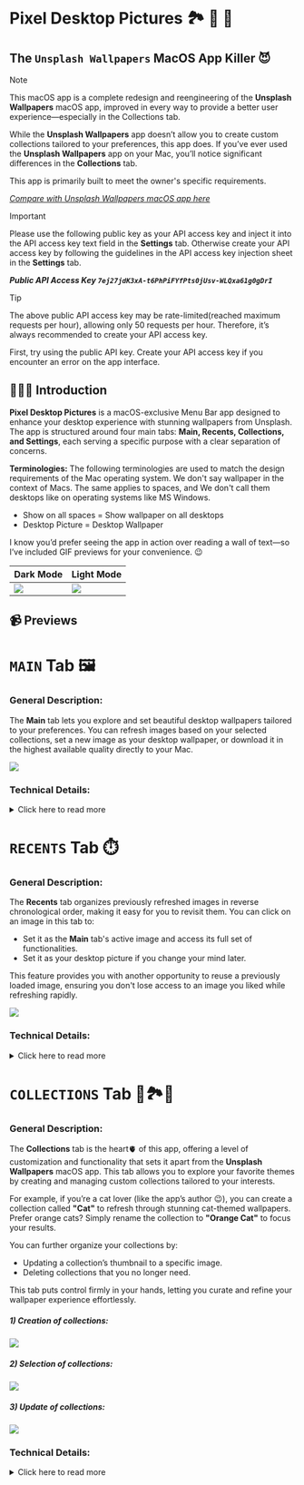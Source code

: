 # Pixel Desktop Pictures 🏞️ 🌁 🌄
## The `Unsplash Wallpapers` MacOS App Killer 😈

> [!Note]
> This macOS app is a complete redesign and reengineering of the **Unsplash Wallpapers** macOS app, improved in every way to provide a better user experience—especially in the Collections tab.
>
> While the **Unsplash Wallpapers** app doesn’t allow you to create custom collections tailored to your preferences, this app does.
> If you’ve ever used the **Unsplash Wallpapers** app on your Mac, you’ll notice significant differences in the **Collections** tab.
>
> This app is primarily built to meet the owner's specific requirements.
>
> *[Compare with Unsplash Wallpapers macOS app here](https://apps.apple.com/us/app/unsplash-wallpapers/id1284863847?mt=12)*


> [!Important]
> Please use the following public key as your API access key and inject it into the API access key text field in the **Settings** tab.
> Otherwise create your API access key by following the guidelines in the API access key injection sheet in the **Settings** tab.
>
> ***Public API Access Key `7ej27jdK3xA-t6PhPiFYfPts0jUsv-WLQxa61g0gDrI`***

> [!Tip]
> The above public API access key may be rate-limited(reached maximum requests per hour), allowing only 50 requests per hour.
> Therefore, it’s always recommended to create your API access key.
>
> First, try using the public API key. Create your API access key if you encounter an error on the app interface.

## 👨🏻‍🏫 Introduction
**Pixel Desktop Pictures** is a macOS-exclusive Menu Bar app designed to enhance your desktop experience with stunning wallpapers from Unsplash. The app is structured around four main tabs: **Main, Recents, Collections, and Settings**, each serving a specific purpose with a clear separation of concerns.

**Terminologies:** The following terminologies are used to match the design requirements of the Mac operating system. We don't say wallpaper in the context of Macs. The same applies to spaces, and We don't call them desktops like on operating systems like MS Windows.
- Show on all spaces = Show wallpaper on all desktops
- Desktop Picture = Desktop Wallpaper

I know you’d prefer seeing the app in action over reading a wall of text—so I’ve included GIF previews for your convenience. 😉

|Dark Mode|Light Mode|
|-|-|
|<img src='https://github.com/KDTechniques/Pixel-Desktop-Pictures-MacOS-App-ReadMe-Media-Files/blob/main/Preview%20-%20Dark%20Mode.jpg?raw=true'>|<img src='https://github.com/KDTechniques/Pixel-Desktop-Pictures-MacOS-App-ReadMe-Media-Files/blob/main/Preview%20-%20Light%20Mode.jpg?raw=true'>|


## 📹 Previews 

# `MAIN` Tab 🖼️
### General Description:

The **Main** tab lets you explore and set beautiful desktop wallpapers tailored to your preferences. You can refresh images based on your selected collections, set a new image as your desktop wallpaper, or download it in the highest available quality directly to your Mac.

<img src='https://github.com/KDTechniques/Pixel-Desktop-Pictures-MacOS-App-ReadMe-Media-Files/blob/main/The%20Basics%20-%20Video%20Preview.gif?raw=true'>

### Technical Details:
<details>
<summary>Click here to read more</summary>
<br>  
  
The **Main** tab leverages Unsplash’s API to fetch and display high-quality images. Depending on your configuration, it retrieves images via two API endpoints:

**1. Random Image Endpoint:**
This endpoint fetches a single random image, ideal for variety and surprise.

**URL:**
`https://api.unsplash.com/photos/random?orientation=landscape`
- **Orientation** is set to `landscape` to ensure compatibility with macOS desktop wallpapers.
- The app doesn’t include additional parameters at this time to keep the implementation simple and focused.

**Decoded Attributes:**

- **Image URLs:** Available in three resolutions—Full, Regular (1080px width), and Small (400px width).
  - **Full:** Used for setting desktop wallpapers to ensure maximum quality.
  - **Regular:** Used for image previews in the **Main** tab.
  - **Small:** Used for previews in the **Recents** and Collections tabs.

- **User Information:** Includes the author’s name and a link to the image on Unsplash.
- **Image Location:** Displays the location where the photo was taken (if provided).
- **Download Link:** Ensures accurate download counts on Unsplash, supporting the image author.

> [!Note]
> The app uses Unsplash's dedicated download URL instead of the `full` resolution URL for downloading. This contributes to the photographer's download count on Unsplash, which supports their work.

**2. Query Image Endpoint:**
This endpoint fetches images based on specific search terms, such as `Nature`.

**URL Example:**
`https://api.unsplash.com/search/photos?orientation=landscape&page=1&per_page=10&query=Nature`

  - **Query Parameter:** Dynamically takes the name of a selected collection to fetch relevant images.
  - **Pagination:** Images are fetched in batches of 10. The `page` parameter increments to retrieve additional results.

**Key Differences from the Random Endpoint:**

- **Image Location**: Not included in the response for query-based searches.
- Other attributes, such as image URLs and user information, are consistent.

**3. Persistence:**
All fetched images are stored locally on the Mac using **SwiftData** for efficient and persistent access.

**4. Placeholder Handling:**
Instead of pre-downloading thumbnail images for placeholders, the app displays a random **mesh gradient** view as a placeholder while the high-resolution image is being downloaded. This approach avoids unnecessary complexity while maintaining a smooth user experience.

> **Why not use thumbnails?**
> 
> Downloading thumbnails could improve user experience by providing a quicker preview. However, this would increase app complexity for a relatively simple requirement. The chosen solution balances functionality and simplicity effectively.

**5. User Experience:**
- Refreshing the image triggers a smooth fade animation for a seamless transition.
- Users can click the author’s name in the bottom-left corner to view the original image on the Unsplash website.
- Images can be downloaded directly to the Mac’s **Downloads** folder in the highest available resolution, contributing to the author’s download count on Unsplash.
</details>


# `RECENTS` Tab ⏱️
### General Description:

The **Recents** tab organizes previously refreshed images in reverse chronological order, making it easy for you to revisit them. You can click on an image in this tab to:

  - Set it as the **Main** tab's active image and access its full set of functionalities.
  - Set it as your desktop picture if you change your mind later.

This feature provides you with another opportunity to reuse a previously loaded image, ensuring you don't lose access to an image you liked while refreshing rapidly.

<img src='https://github.com/KDTechniques/Pixel-Desktop-Pictures-MacOS-App-ReadMe-Media-Files/blob/main/Recents%20-%20Video%20Preview.gif?raw=true'>

### Technical Details:
<details>
<summary>Click here to read more</summary>
<br>  
  
**1. Image Persistence:**

Each time you refresh to load a new image in the **Main** tab, the image is automatically added to the **Recents** tab and stored persistently. This ensures that you can always revisit it, even after navigating away or closing the app.

**2. Image Resolution:**

All images in the **Recents** tab are displayed in a smaller resolution format (400px width) to reduce memory consumption.

**3. Efficient Image Caching:**
- A third-party image caching library is utilized to optimize image loading, ensuring:
  - Minimal memory usage.
  - Reduced network bandwidth.
  - Quick retrieval of images while scrolling.

**4. Image Retention Policy:**

To avoid excessive storage, the app maintains a maximum of **102 images**, organized in a 3x34 vertical grid.
  - Once the limit is reached, the **oldest image** is deleted automatically for every subsequent refresh.
  - Users cannot manually delete images, as the app handles cleanup implicitly to ensure seamless operation.

</details>


# `COLLECTIONS` Tab 🌄🏞️🌁
### General Description:

The **Collections** tab is the heart🫀 of this app, offering a level of customization and functionality that sets it apart from the **Unsplash Wallpapers** macOS app. This tab allows you to explore your favorite themes by creating and managing custom collections tailored to your interests.

For example, if you’re a cat lover (like the app’s author 😉), you can create a collection called **"Cat"** to refresh through stunning cat-themed wallpapers. Prefer orange cats? Simply rename the collection to **"Orange Cat"** to focus your results.

You can further organize your collections by:
  - Updating a collection’s thumbnail to a specific image.
  - Deleting collections that you no longer need.

This tab puts control firmly in your hands, letting you curate and refine your wallpaper experience effortlessly.

##### 1) Creation of collections:
<img src='https://github.com/KDTechniques/Pixel-Desktop-Pictures-MacOS-App-ReadMe-Media-Files/blob/main/Creation%20of%20Collections%20-%20Video%20Preview.gif?raw=true'>

##### 2) Selection of collections:
<img src='https://github.com/KDTechniques/Pixel-Desktop-Pictures-MacOS-App-ReadMe-Media-Files/blob/main/Selection%20of%20Collections%20-%20Video%20Preview.gif?raw=true'>

##### 3) Update of collections:
<img src='https://github.com/KDTechniques/Pixel-Desktop-Pictures-MacOS-App-ReadMe-Media-Files/blob/main/Update%20of%20Collections%20-%20Video%20Preview.gif?raw=true'>

### Technical Details:
<details>
<summary>Click here to read more</summary>
<br>  
  
**1. Custom Collections:**
- Users can create custom collections in addition to the default ones.
- Each new collection is persistently stored using **SwiftData**, ensuring your collections remain accessible even after restarting the app.
- Upon creating a collection, the app:
  - Fetches **10 image results** based on the collection name (query) from the Unsplash API.
  - Saves these images for future use.
  - Assign the first image as the collection’s thumbnail.

**2. Renaming Collections:**
- When renaming a collection, the app:
  1. Updates the collection’s name.
  2. Fetches new images for the updated name via the **Query Image API endpoint**.
  3. Saves the new data without updating the underlying **QueryImage** model.

**3. Data Storage and Models:**

The app employs two distinct models for data storage and logic:
  - **Collection Model:** Handles presentation logic for displaying collections.
  - **QueryImage Model:** Manages business logic, including the collection name, fetched image data, and pagination.

> **Important Behavior:**
- When a collection is deleted, the associated **QueryImage** data is **not** removed.
- This ensures that if you recreate the same collection later, the app retains its pagination state.
  - For example, if you’ve refreshed a collection 100 times, the app will maintain the page number at 10 (since each page contains 10 images).
  - Recreating the collection will resume from the 10th page, avoiding repeated images for a seamless user experience.
- The **only** case where the page number resets to 1 is when the server runs out of images for the given query.

**4. Random Image Selection:**
- Users can select multiple collections at once, enabling the app to fetch images randomly from one collection at a time.
- For a completely context-free experience, users can select the **"RANDOM"** collection. This triggers a call to the Unsplash **Random Image API endpoint**, providing a truly random wallpaper.

</details>
